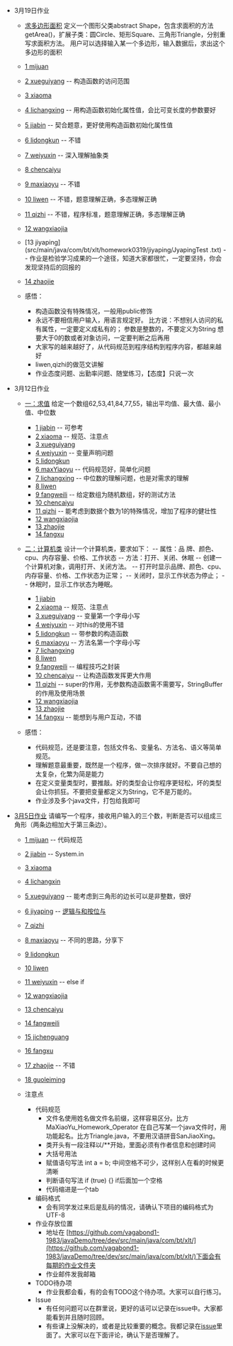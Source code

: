- 3月19日作业
    - [求多边形面积](https://github.com/vagabond1-1983/javaDemo/tree/dev/src/main/java/com/bt/xlt/homework0319)
    定义一个图形父类abstract Shape，包含求面积的方法getArea()，扩展子类：圆Circle、矩形Square、三角形Triangle，分别重写求面积方法。
    用户可以选择输入某一个多边形，输入数据后，求出这个多边形的面积
    - [1 mijuan](src/main/java/com/bt/xlt/homework0319/mijuan/MiJuanArea.java)
    - [2 xueguiyang](src/main/java/com/bt/xlt/homework0319/xueguiyang/XueguiyangTestShape.java) -- 构造函数的访问范围
    - [3 xiaoma](src/main/java/com/bt/xlt/homework0319/xiaoma/XiaomaTestDemo.java)
    - [4 lichangxing](src/main/java/com/bt/xlt/homework0319/lichangxing/LiChangxingTestShapeDemo.java) -- 用构造函数初始化属性值，会比可变长度的参数要好
    - [5 jiabin](src/main/java/com/bt/xlt/homework0319/jiabin/JiaBinShapeTest.java) -- 契合题意，更好使用构造函数初始化属性值
    - [6 lidongkun](src/main/java/com/bt/xlt/homework0319/lidongkun/ShapeArea.java) -- 不错
    - [7 weiyuxin](src/main/java/com/bt/xlt/homework0319/weiyuxin/WeiYuXinArea.java) -- 深入理解抽象类
    - [8 chencaiyu](src/main/java/com/bt/xlt/homework0319/chencaiyu/ChenCaiYu_Area.java)
    - [9 maxiaoyu](src/main/java/com/bt/xlt/homework0319/maxiaoyu/ClassDemo.java) -- 不错
    - [10 liwen](src/main/java/com/bt/xlt/homework0319/liwen/LiWenGetArea.java) -- 不错，题意理解正确，多态理解正确
    - [11 qizhi](src/main/java/com/bt/xlt/homework0319/qizhi/TestShape.java) -- 不错，程序标准，题意理解正确，多态理解正确
    - [12 wangxiaojia](src/main/java/com/bt/xlt/homework0319/wangxiaojia/Wangxiaojia_Shape.java)
    - [13 jiyaping](src/main/java/com/bt/xlt/homework0319/jiyaping/JyapingTest .txt) -- 作业是检验学习成果的一个途径，知道大家都很忙，一定要坚持，你会发现坚持后的回报的
    - [14 zhaojie](src/main/java/com/bt/xlt/homework0319/zhaojie/ZhaojieShapeArea.java)


    - 感悟：
        - 构造函数没有特殊情况，一般用public修饰
        - 永远不要相信用户输入，用语言规定好。
            比方说：不想别人访问的私有属性，一定要定义成私有的；
                  参数是整数的，不要定义为String
                  想要大于0的数或者对象访问，一定要判断之后再用
        - 大家写的越来越好了，从代码规范到程序结构到程序内容，都越来越好
        - liwen,qizhi的做范文讲解
        - 作业态度问题、出勤率问题、随堂练习，【态度】只说一次

- 3月12日作业
    - [一：求值](https://github.com/vagabond1-1983/javaDemo/tree/dev/src/main/java/com/bt/xlt/homework0312/getValues)
    给定一个数组62,53,41,84,77,55，输出平均值、最大值、最小值、中位数
        - [1 jiabin](src/main/java/com/bt/xlt/homework0312/getValues/JiaBinCheckNum.java) -- 可参考
        - [2 xiaoma](src/main/java/com/bt/xlt/homework0312/getValues/XiaoMa.java) -- 规范、注意点
        - [3 xueguiyang](src/main/java/com/bt/xlt/homework0312/getValues/XueGuiYangCheckNum.java)
        - [4 weiyuxin](src/main/java/com/bt/xlt/homework0312/getValues/WeiYuXinGetValueTest.java) -- 变量声明问题
        - [5 lidongkun](src/main/java/com/bt/xlt/homework0312/getValues/LiDongKunArraysValues.java)
        - [6 maxYiaoyu](src/main/java/com/bt/xlt/homework0312/getValues/MaXiaoYuArrayFind.java) -- 代码规范好，简单化问题
        - [7 lichangxing](src/main/java/com/bt/xlt/homework0312/getValues/LiChangxingArraryCompare.java) -- 中位数的理解问题，也是对需求的理解
        - [8 liwen](src/main/java/com/bt/xlt/homework0312/getValues/LiWenArrayOperate.java)
        - [9 fangweili](src/main/java/com/bt/xlt/homework0312/getValues/FangWeiLiArrayOperation.java) -- 给定数组为随机数组，好的测试方法
        - [10 chencaiyu](src/main/java/com/bt/xlt/homework0312/getValues/ChenCaiYu_Evaluate.java)
        - [11 qizhi](src/main/java/com/bt/xlt/homework0312/getValues/QiZhiArrayOperate.java) -- 能考虑到数据个数为1的特殊情况，增加了程序的健壮性
        - [12 wangxiaojia](src/main/java/com/bt/xlt/homework0312/getValues/WangXiaoJiaGetValues.java)
        - [13 zhaojie](src/main/java/com/bt/xlt/homework0312/getValues/ZhaoJieArray.java)
        - [14 fangxu](src/main/java/com/bt/xlt/homework0312/getValues/Fangxu_array.java)


    - [二：计算机类](https://github.com/vagabond1-1983/javaDemo/tree/dev/src/main/java/com/bt/xlt/homework0312/computer)
    设计一个计算机类，要求如下：
        -- 属性：品 牌、颜色、cpu、内存容量、价格、工作状态
        -- 方法：打开、关闭、休眠
        -- 创建一个计算机对象，调用打开、关闭方法。
        -- 打开时显示品牌、颜色、cpu、内存容量、价格、工作状态为正常；
        -- 关闭时，显示工作状态为停止；
        -- 休眠时，显示工作状态为睡眠。
        - [1 jiabin](src/main/java/com/bt/xlt/homework0312/computer/JiaBinComputerTest.java)
        - [2 xiaoma](src/main/java/com/bt/xlt/homework0312/computer/XiaoMaComputerTest.java) -- 规范、注意点
        - [3 xueguiyang](src/main/java/com/bt/xlt/homework0312/computer/XueGuiYangComputerTest.java) -- 变量第一个字母小写
        - [4 weiyuxin](src/main/java/com/bt/xlt/homework0312/computer/WeiYuXinComputerDemo.java) -- 对this的使用不错
        - [5 lidongkun](src/main/java/com/bt/xlt/homework0312/computer/LiDongKunComputerState.java) -- 带参数的构造函数
        - [6 maxiaoyu](src/main/java/com/bt/xlt/homework0312/computer/MaXiaoYuClassDemo.java) -- 方法名第一个字母小写
        - [7 lichangxing](src/main/java/com/bt/xlt/homework0312/computer/LichangxingComputerDemo.java)
        - [8 liwen](src/main/java/com/bt/xlt/homework0312/computer/LiWenComputerTest.java)
        - [9 fangweili](src/main/java/com/bt/xlt/homework0312/computer/FangWeiLiComputerObject.java) -- 编程技巧之封装
        - [10 chencaiyu](src/main/java/com/bt/xlt/homework0312/computer/ChenCaiYuComputer.java) -- 让构造函数发挥更大作用
        - [11 qizhi](src/main/java/com/bt/xlt/homework0312/computer/QiZhiComputerTest.java) -- super的作用，无参数构造函数需不需要写，StringBuffer的作用及使用场景
        - [12 wangxiaojia](src/main/java/com/bt/xlt/homework0312/computer/WangXiaoJiaComputer.java)
        - [13 zhaojie](src/main/java/com/bt/xlt/homework0312/computer/ZhaoJieComputer.java)
        - [14 fangxu](src/main/java/com/bt/xlt/homework0312/computer/Fangxu_MyComputer.java) -- 能想到与用户互动，不错

    - 感悟：
        - 代码规范，还是要注意，包括文件名、变量名、方法名、语义等简单规范。
        - 理解题意最重要，既然是一个程序，做一次排序就好。不要自己想的太复杂，化繁为简是能力
        - 在定义变量类型时，要推敲。好的类型会让你程序更轻松，坏的类型会让你抓狂。不要把变量都定义为String，它不是万能的。
        - 作业涉及多个java文件，打包给我即可


- [3月5日作业](https://github.com/vagabond1-1983/javaDemo/tree/dev/src/main/java/com/bt/xlt/homework0305)
    请编写一个程序，接收用户输入的三个数，判断是否可以组成三角形（两条边相加大于第三条边）。
    - [1 mijuan](src/main/java/com/bt/xlt/homework0305/MiJuanHomeworkOperator.java) -- 代码规范
    - [2 jiabin](src/main/java/com/bt/xlt/homework0305/JiaBinPanDuanSanJiaoXing.java) -- System.in
    - [3 xiaoma](src/main/java/com/bt/xlt/homework0305/XiaoMa.java)
    - [4 lichangxin](src/main/java/com/bt/xlt/homework0305/LiChangXin.java)
    - [5 xueguiyang](src/main/java/com/bt/xlt/homework0305/XueGuiYang.java) -- 能考虑到三角形的边长可以是非整数，很好
    - [6 jiyaping](src/main/java/com/bt/xlt/homework0305/JiYaPingHomework_operator.java) -- [逻辑与和按位与](https://github.com/vagabond1-1983/javaDemo/issues/9)
    - [7 qizhi](src/main/java/com/bt/xlt/homework0305/QiZhiTriangle.java)
    - [8 maxiaoyu](src/main/java/com/bt/xlt/homework0305/MaXiaoYu.java) -- 不同的思路，分享下
    - [9 lidongkun](src/main/java/com/bt/xlt/homework0305/LiDongKunHomework_operator.java)
    - [10 liwen](src/main/java/com/bt/xlt/homework0305/LiWenHomework_operator.java)
    - [11 weiyuxin](src/main/java/com/bt/xlt/homework0305/WeiYuXinHomeWorkTest.java) -- else if
    - [12 wangxiaojia](src/main/java/com/bt/xlt/homework0305/WangXiaoJia.java)
    - [13 chencaiyu](src/main/java/com/bt/xlt/homework0305/ChenCaiYu.java)
    - [14 fangweili](src/main/java/com/bt/xlt/homework0305/FangWeiLi.java)
    - [15 jichenguang](src/main/java/com/bt/xlt/homework0305/JiChenGuang.java)
    - [16 fangxu](src/main/java/com/bt/xlt/homework0305/FangXu.java)
    - [17 zhaojie](src/main/java/com/bt/xlt/homework0305/ZhaoJieCheckTriangle.java) -- 不错
    - [18 guoleiming](src/main/java/com/bt/xlt/homework0305/GuoLeiMing.java)

    - 注意点
        - 代码规范
            - 文件名使用姓名做文件名前缀，这样容易区分。比方MaXiaoYu_Homework_Operator
                在自己写某一个java文件时，用功能起名。比方Triangle.java，不要用汉语拼音SanJiaoXing。
            - 类开头有一段注释以/**开始，里面必须有作者信息和创建时间
            - 大括号用法
            - 赋值语句写法 int a = b; 中间空格不可少，这样别人在看的时候更清晰
            - 判断语句写法 if (true) {}   if后面加一个空格
            - 代码缩进是一个tab
         - 编码格式
            - 会有同学发过来后是乱码的情况，请确认下项目的编码格式为UTF-8
         - 作业存放位置
            - 地址在 [https://github.com/vagabond1-1983/javaDemo/tree/dev/src/main/java/com/bt/xlt/](https://github.com/vagabond1-1983/javaDemo/tree/dev/src/main/java/com/bt/xlt/)下面会有每期的作业文件夹
            - 作业邮件发我邮箱
         - TODO待办项
            - 作业我都会看，有的会有TODO这个待办项。大家可以自行练习。
         - Issue
            - 有任何问题可以在群里说，更好的话可以记录在issue中。大家都能看到并且随时回顾。
            - 有些课上没解决的，或者是比较重要的概念。我都记录在[issue](https://github.com/vagabond1-1983/javaDemo/issues)里面了。大家可以在下面评论，确认下是否理解了。

